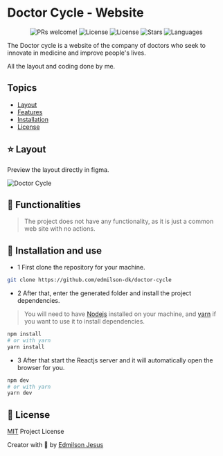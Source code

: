 # Doctor Cycle - Website

<p align="center">
  <img src="https://img.shields.io/static/v1?label=RuangKu&message=Welcome&color=FFFFFF&labelColor=00AACC" alt="PRs welcome!" />
  <img alt="License" src="https://img.shields.io/static/v1?label=version&message=1.0&color=FFFFFF&labelColor=00AACC">
  <img alt="License" src="https://img.shields.io/static/v1?label=license&message=MIT&color=FFFFFF&labelColor=00AACC">
  <img alt="Stars" src="https://img.shields.io/github/stars/edmilson-dk/doctor?color=FFFFFF&labelColor=00AACC">
  <img alt="Languages" src="https://img.shields.io/github/languages/count/edmilson-dk/doctor-cycle?color=FFFFFF&labelColor=00AACC">
</p>

The Doctor cycle is a website of the company of doctors who seek to innovate in medicine and improve people's lives.

All the layout and coding done by me.

## Topics 

* [Layout](#layout)
* [Features](#features)
* [Installation](#install)
* [License](#license)

<a id="layout"></a>
## ⭐ Layout

Preview the layout directly in figma.

![Doctor Cycle](https://www.figma.com/file/8FRbY8jE8NIBYI7wAAw4MH/doctor-cycle)

<a id="features"></a>
## 🚀 Functionalities

> The project does not have any functionality, as it is just a common web site with no actions.

<a id="install"></a>
## 👷 Installation and use

* 1 First clone the repository for your machine.

```sh
git clone https://github.com/edmilson-dk/doctor-cycle
```

* 2 After that, enter the generated folder and install the project dependencies.

> You will need to have [Nodejs](https://nodejs.org/) installed on your machine, and [yarn](https://yarnpkg.com/) if you want to use it to install dependencies.

```sh
npm install 
# or with yarn
yarn install
```
* 3 After that start the Reactjs server and it will automatically open the browser for you.

```sh
npm dev 
# or with yarn 
yarn dev
```

<a id="license"></a>
## 🤝 License

[MIT](https://github.com/edmilson-dk/doctor-cycle/blob/main/LICENSE) Project License

Creator with 💙 by [Edmilson Jesus](https://www.linkedin.com/in/edmilson-jesus-4128711b5)